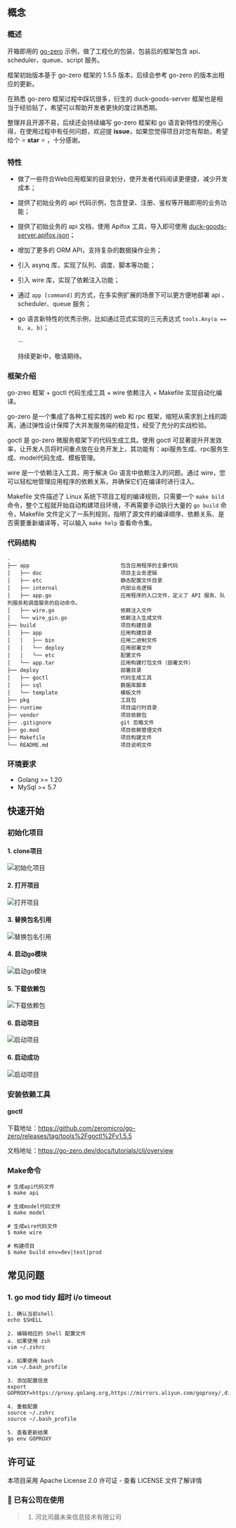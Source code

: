 ## 概念

### 概述

开箱即用的 [go-zero](https://go-zero.dev) 示例，做了工程化的包装，包装后的框架包含 api、scheduler、queue、script 服务。

框架初始版本基于 go-zero 框架的 1.5.5 版本，后续会参考 go-zero 的版本出相应的更新。

在熟悉 go-zero 框架过程中踩坑很多，衍生的 duck-goods-server 框架也是相当于经验贴了，希望可以帮助开发者更快的度过熟悉期。

整理并且开源不易，后续还会持续编写 go-zero 框架和 go 语言新特性的使用心得，在使用过程中有任何问题，欢迎提 **issue**，如果您觉得项目对您有帮助，希望给个️ ⭐️ **star** ⭐️ ，十分感谢。

### 特性

- 做了一些符合Web应用框架的目录划分，使开发者代码阅读更便捷，减少开发成本；
- 提供了初始业务的 api 代码示例，包含登录、注册、鉴权等开箱即用的业务功能；
- 提供了初始业务的 api 文档，使用 Apifox 工具，导入即可使用 [duck-goods-server.apifox.json](https://github.com/prf16/duck-goods-server/blob/main/deploy/doc/duck-goods-server.apifox.json)；
- 增加了更多的 ORM API，支持复杂的数据操作业务；
- 引入 asynq 库，实现了队列、调度、脚本等功能；
- 引入 wire 库，实现了依赖注入功能；
- 通过 ```app [command]``` 的方式，在多实例扩展的场景下可以更方便地部署 api 、scheduler、queue 服务；
- go 语言新特性的优秀示例，比如通过范式实现的三元表达式 ```tools.Any(a == b, a, b)```；


    ···
    
    持续更新中，敬请期待。

### 框架介绍

go-zreo 框架 + goctl 代码生成工具 + wire 依赖注入 + Makefile 实现自动化编译。

go-zero 是一个集成了各种工程实践的 web 和 rpc 框架，缩短从需求到上线的距离，通过弹性设计保障了大并发服务端的稳定性，经受了充分的实战检验。

goctl 是 go-zero 微服务框架下的代码生成工具。使用 goctl 可显著提升开发效率，让开发人员将时间重点放在业务开发上，其功能有：api服务生成、rpc服务生成、model代码生成、模板管理。

wire 是一个依赖注入工具，用于解决 Go 语言中依赖注入的问题。通过 wire，您可以轻松地管理应用程序的依赖关系，并确保它们在编译时进行注入。

Makefile 文件描述了 Linux 系统下项目工程的编译规则，只需要一个 `make bild` 命令，整个工程就开始自动构建项目环境，不再需要手动执行大量的 `go build` 命令，Makefile 文件定义了一系列规则，指明了源文件的编译顺序、依赖关系、是否需要重新编译等，可以输入 `make help` 查看命令集。

### 代码结构

```text
.
├── app                             包含应用程序的主要代码
│   ├── doc                         项目主业务逻辑
│   ├── etc                         静态配置文件目录
│   ├── internal                    内部业务逻辑
│   ├── app.go                      应用程序的入口文件，定义了 API 服务、队列服务和调度服务的启动命令。
│   ├── wire.go                     依赖注入文件
│   └── wire_gin.go                 依赖注入生成文件
├── build                           项目构建目录
│   ├── app                         应用构建目录  
│   │   ├── bin                     应用二进制文件
│   │   └── deploy                  应用部署文件                 
│   │   └── etc                     配置文件         
│   └── app.tar                     应用构建打包文件（部署文件）         
├── deploy                          部署目录
│   ├── goctl                       代码生成工具                       
│   ├── sql                         数据库脚本
│   └── template                    模板文件 
├── pkg                             工具包
├── runtime                         项目运行时目录
├── vendor                          项目依赖包
├── .gitignore                      git 忽略文件
├── go.mod                          项目依赖管理文件
├── Makefile                        项目构建文件
└── README.md                       项目说明文件
```

### 环境要求
- Golang >= 1.20
- MySql >= 5.7

## 快速开始

### 初始化项目

#### 1. clone项目

![初始化项目](./deploy/doc/access/1初始化项目.jpg)

#### 2. 打开项目

![打开项目](./deploy/doc/access/2打开项目.jpg)

#### 3. 替换包名引用

![替换包名引用](./deploy/doc/access/3替换包名引用.jpg)

#### 4. 启动go模块

![启动go模块](./deploy/doc/access/4启动go模块.jpg)

#### 5. 下载依赖包

![下载依赖包](./deploy/doc/access/5下载依赖包.jpg)

#### 6. 启动项目

![启动项目](./deploy/doc/access/6启动项目.jpg)

#### 6. 启动成功

![启动项目](./deploy/doc/access/7启动成功.jpg)

### 安装依赖工具

#### goctl

下载地址：https://github.com/zeromicro/go-zero/releases/tag/tools%2Fgoctl%2Fv1.5.5

文档地址：https://go-zero.dev/docs/tutorials/cli/overview



### Make命令

```shell
# 生成api代码文件
$ make api

# 生成model代码文件
$ make model

# 生成wire代码文件
$ make wire

# 构建项目
$ make build env=dev|test|prod

```

#### 
## 常见问题
### 1. go mod tidy 超时 i/o timeout
```
1. 确认当前shell
echo $SHELL

2. 编辑相应的 Shell 配置文件
a. 如果使用 zsh
vim ~/.zshrc

a. 如果使用 bash
vim ~/.bash_profile

3. 添加配置信息
export GOPROXY=https://proxy.golang.org,https://mirrors.aliyun.com/goproxy/,direct

4. 重载配置
source ~/.zshrc
source ~/.bash_profile

5. 查看更新结果
go env GOPROXY
```

## 许可证

本项目采用 Apache License 2.0 许可证 - 查看 LICENSE 文件了解详情

### 🚀 已有公司在使用

> 1. 河北司晨未来信息技术有限公司